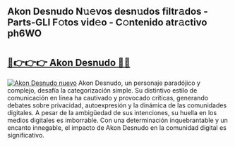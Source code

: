 ## Akon Desnudo N𝚞𝚎vos desn𝚞dos filtr𝚊dos - Parts-GLI F𝚘tos vid𝚎o - C𝚘ntenido atr𝚊ctivo ph6WO

# <h2><a href="http://mb980ok.tromn.icu/?c=Akon+Desnudo">🔗👉👉👉 Akon Desnudo 🔗🔗</a></h2>

[![Akon Desnudo nuevo](https://i.imgur.com/pEAQMta.gif)](http://mb980ok.tromn.icu/?c=Akon+Desnudo)
Akon Desnudo, un personaje paradójico y complejo, desafía la categorización simple. Su distintivo estilo de comunicación en línea ha cautivado y provocado críticas, generando debates sobre privacidad, autoexpresión y la dinámica de las comunidades digitales. A pesar de la ambigüedad de sus intenciones, su huella en los medios digitales es imborrable. Con una determinación inquebrantable y un encanto innegable, el impacto de Akon Desnudo en la comunidad digital es significativo.
